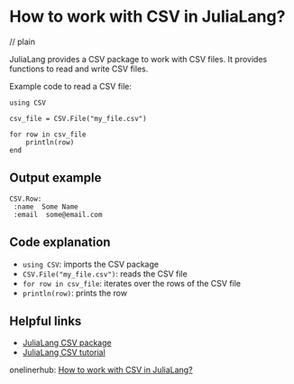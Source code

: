 # How to work with CSV in JuliaLang?
// plain

JuliaLang provides a CSV package to work with CSV files. It provides functions to read and write CSV files.

Example code to read a CSV file:
```
using CSV

csv_file = CSV.File("my_file.csv")

for row in csv_file
    println(row)
end
```

## Output example

```
CSV.Row:
 :name  Some Name
 :email  some@email.com
```

## Code explanation

- `using CSV`: imports the CSV package
- `CSV.File("my_file.csv")`: reads the CSV file
- `for row in csv_file`: iterates over the rows of the CSV file
- `println(row)`: prints the row

## Helpful links
- [JuliaLang CSV package](https://juliadata.github.io/CSV.jl/stable/)
- [JuliaLang CSV tutorial](https://www.tutorialspoint.com/julia_programming/julia_csv.htm)

onelinerhub: [How to work with CSV in JuliaLang?
](https://onelinerhub.com/julialang/how-to-work-with-csv-in-julialang)
